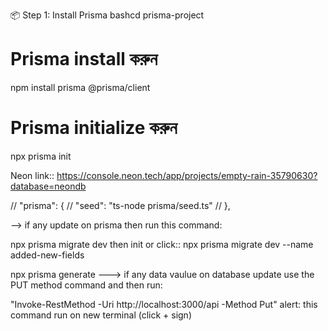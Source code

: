 📦 Step 1: Install Prisma
bashcd prisma-project

# Prisma install করুন
npm install prisma @prisma/client

# Prisma initialize করুন
npx prisma init

Neon link::   https://console.neon.tech/app/projects/empty-rain-35790630?database=neondb


  // "prisma": {
  //   "seed": "ts-node prisma/seed.ts"
  // },

  --> if any update on prisma then run this command:

  npx prisma migrate dev
  then init
  or click::
  npx prisma migrate dev --name added-new-fields
  
  npx prisma generate
---> if any data vaulue on database update use the PUT method command and then run:

"Invoke-RestMethod -Uri http://localhost:3000/api -Method Put"
alert: this command run on new terminal (click + sign)



